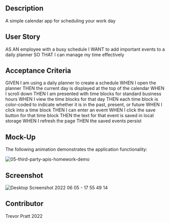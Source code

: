 ## Description
A simple calendar app for scheduling your work day

## User Story

AS AN employee with a busy schedule
I WANT to add important events to a daily planner
SO THAT I can manage my time effectively

## Acceptance Criteria

GIVEN I am using a daily planner to create a schedule
WHEN I open the planner
THEN the current day is displayed at the top of the calendar
WHEN I scroll down
THEN I am presented with time blocks for standard business hours
WHEN I view the time blocks for that day
THEN each time block is color-coded to indicate whether it is in the past, present, or future
WHEN I click into a time block
THEN I can enter an event
WHEN I click the save button for that time block
THEN the text for that event is saved in local storage
WHEN I refresh the page
THEN the saved events persist

## Mock-Up

The following animation demonstrates the application functionality:

![05-third-party-apis-homework-demo](https://user-images.githubusercontent.com/104174101/172074069-dd9e3d9a-0765-40d3-86a0-1996c0fa5a70.gif)


## Screenshot

![Desktop Screenshot 2022 06 05 - 17 55 49 14](https://user-images.githubusercontent.com/104174101/172074085-755edbc8-c2e4-4de1-a7ab-5ba1b1695142.png)


## Contributor 

Trevor Pratt 2022

